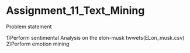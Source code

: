 # Assignment_11_Text_Mining
Problem statement

1)Perform sentimental Analysis on the elon-musk twwets(ELon_musk.csv)
2)Perform emotion mining 
